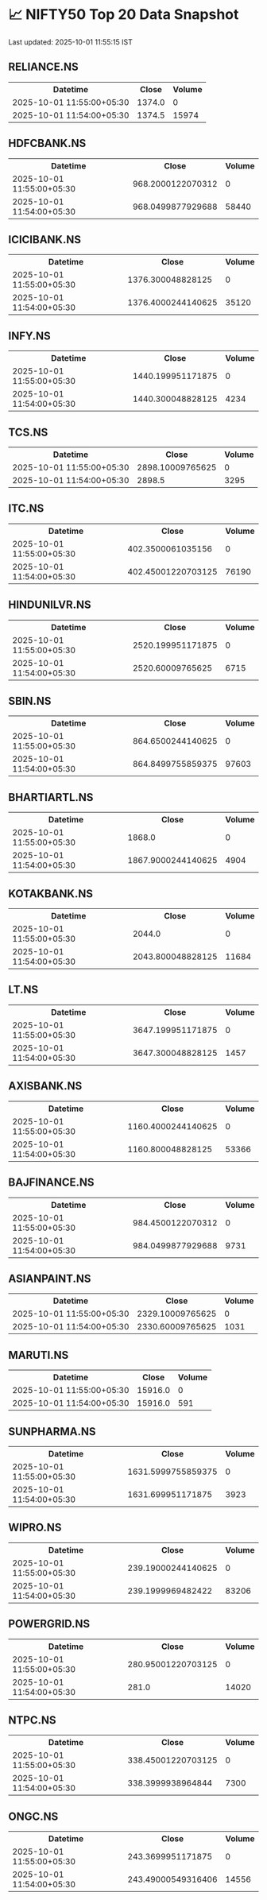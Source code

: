 # 📈 NIFTY50 Top 20 Data Snapshot

Last updated: 2025-10-01 11:55:15 IST

## RELIANCE.NS

<table>
  <tr><th>Datetime</th><th>Close</th><th>Volume</th></tr>
  <tr><td>2025-10-01 11:55:00+05:30</td><td>1374.0</td><td>0</td></tr>
  <tr><td>2025-10-01 11:54:00+05:30</td><td>1374.5</td><td>15974</td></tr>
</table>

## HDFCBANK.NS

<table>
  <tr><th>Datetime</th><th>Close</th><th>Volume</th></tr>
  <tr><td>2025-10-01 11:55:00+05:30</td><td>968.2000122070312</td><td>0</td></tr>
  <tr><td>2025-10-01 11:54:00+05:30</td><td>968.0499877929688</td><td>58440</td></tr>
</table>

## ICICIBANK.NS

<table>
  <tr><th>Datetime</th><th>Close</th><th>Volume</th></tr>
  <tr><td>2025-10-01 11:55:00+05:30</td><td>1376.300048828125</td><td>0</td></tr>
  <tr><td>2025-10-01 11:54:00+05:30</td><td>1376.4000244140625</td><td>35120</td></tr>
</table>

## INFY.NS

<table>
  <tr><th>Datetime</th><th>Close</th><th>Volume</th></tr>
  <tr><td>2025-10-01 11:55:00+05:30</td><td>1440.199951171875</td><td>0</td></tr>
  <tr><td>2025-10-01 11:54:00+05:30</td><td>1440.300048828125</td><td>4234</td></tr>
</table>

## TCS.NS

<table>
  <tr><th>Datetime</th><th>Close</th><th>Volume</th></tr>
  <tr><td>2025-10-01 11:55:00+05:30</td><td>2898.10009765625</td><td>0</td></tr>
  <tr><td>2025-10-01 11:54:00+05:30</td><td>2898.5</td><td>3295</td></tr>
</table>

## ITC.NS

<table>
  <tr><th>Datetime</th><th>Close</th><th>Volume</th></tr>
  <tr><td>2025-10-01 11:55:00+05:30</td><td>402.3500061035156</td><td>0</td></tr>
  <tr><td>2025-10-01 11:54:00+05:30</td><td>402.45001220703125</td><td>76190</td></tr>
</table>

## HINDUNILVR.NS

<table>
  <tr><th>Datetime</th><th>Close</th><th>Volume</th></tr>
  <tr><td>2025-10-01 11:55:00+05:30</td><td>2520.199951171875</td><td>0</td></tr>
  <tr><td>2025-10-01 11:54:00+05:30</td><td>2520.60009765625</td><td>6715</td></tr>
</table>

## SBIN.NS

<table>
  <tr><th>Datetime</th><th>Close</th><th>Volume</th></tr>
  <tr><td>2025-10-01 11:55:00+05:30</td><td>864.6500244140625</td><td>0</td></tr>
  <tr><td>2025-10-01 11:54:00+05:30</td><td>864.8499755859375</td><td>97603</td></tr>
</table>

## BHARTIARTL.NS

<table>
  <tr><th>Datetime</th><th>Close</th><th>Volume</th></tr>
  <tr><td>2025-10-01 11:55:00+05:30</td><td>1868.0</td><td>0</td></tr>
  <tr><td>2025-10-01 11:54:00+05:30</td><td>1867.9000244140625</td><td>4904</td></tr>
</table>

## KOTAKBANK.NS

<table>
  <tr><th>Datetime</th><th>Close</th><th>Volume</th></tr>
  <tr><td>2025-10-01 11:55:00+05:30</td><td>2044.0</td><td>0</td></tr>
  <tr><td>2025-10-01 11:54:00+05:30</td><td>2043.800048828125</td><td>11684</td></tr>
</table>

## LT.NS

<table>
  <tr><th>Datetime</th><th>Close</th><th>Volume</th></tr>
  <tr><td>2025-10-01 11:55:00+05:30</td><td>3647.199951171875</td><td>0</td></tr>
  <tr><td>2025-10-01 11:54:00+05:30</td><td>3647.300048828125</td><td>1457</td></tr>
</table>

## AXISBANK.NS

<table>
  <tr><th>Datetime</th><th>Close</th><th>Volume</th></tr>
  <tr><td>2025-10-01 11:55:00+05:30</td><td>1160.4000244140625</td><td>0</td></tr>
  <tr><td>2025-10-01 11:54:00+05:30</td><td>1160.800048828125</td><td>53366</td></tr>
</table>

## BAJFINANCE.NS

<table>
  <tr><th>Datetime</th><th>Close</th><th>Volume</th></tr>
  <tr><td>2025-10-01 11:55:00+05:30</td><td>984.4500122070312</td><td>0</td></tr>
  <tr><td>2025-10-01 11:54:00+05:30</td><td>984.0499877929688</td><td>9731</td></tr>
</table>

## ASIANPAINT.NS

<table>
  <tr><th>Datetime</th><th>Close</th><th>Volume</th></tr>
  <tr><td>2025-10-01 11:55:00+05:30</td><td>2329.10009765625</td><td>0</td></tr>
  <tr><td>2025-10-01 11:54:00+05:30</td><td>2330.60009765625</td><td>1031</td></tr>
</table>

## MARUTI.NS

<table>
  <tr><th>Datetime</th><th>Close</th><th>Volume</th></tr>
  <tr><td>2025-10-01 11:55:00+05:30</td><td>15916.0</td><td>0</td></tr>
  <tr><td>2025-10-01 11:54:00+05:30</td><td>15916.0</td><td>591</td></tr>
</table>

## SUNPHARMA.NS

<table>
  <tr><th>Datetime</th><th>Close</th><th>Volume</th></tr>
  <tr><td>2025-10-01 11:55:00+05:30</td><td>1631.5999755859375</td><td>0</td></tr>
  <tr><td>2025-10-01 11:54:00+05:30</td><td>1631.699951171875</td><td>3923</td></tr>
</table>

## WIPRO.NS

<table>
  <tr><th>Datetime</th><th>Close</th><th>Volume</th></tr>
  <tr><td>2025-10-01 11:55:00+05:30</td><td>239.19000244140625</td><td>0</td></tr>
  <tr><td>2025-10-01 11:54:00+05:30</td><td>239.1999969482422</td><td>83206</td></tr>
</table>

## POWERGRID.NS

<table>
  <tr><th>Datetime</th><th>Close</th><th>Volume</th></tr>
  <tr><td>2025-10-01 11:55:00+05:30</td><td>280.95001220703125</td><td>0</td></tr>
  <tr><td>2025-10-01 11:54:00+05:30</td><td>281.0</td><td>14020</td></tr>
</table>

## NTPC.NS

<table>
  <tr><th>Datetime</th><th>Close</th><th>Volume</th></tr>
  <tr><td>2025-10-01 11:55:00+05:30</td><td>338.45001220703125</td><td>0</td></tr>
  <tr><td>2025-10-01 11:54:00+05:30</td><td>338.3999938964844</td><td>7300</td></tr>
</table>

## ONGC.NS

<table>
  <tr><th>Datetime</th><th>Close</th><th>Volume</th></tr>
  <tr><td>2025-10-01 11:55:00+05:30</td><td>243.3699951171875</td><td>0</td></tr>
  <tr><td>2025-10-01 11:54:00+05:30</td><td>243.49000549316406</td><td>14556</td></tr>
</table>

